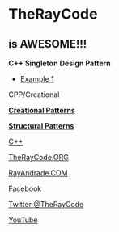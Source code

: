 # TheRayCode
## is AWESOME!!!
**C++ Singleton Design Pattern**

 * [Example 1](/SN1/README.md)

CPP/Creational

**[Creational Patterns](../README.md)**

**[Structural Patterns](../../Structural/)**

[C++](https://github.com/RayAndrade/TheRayCode/tree/main/CPP/README.md)  


[TheRayCode.ORG](https://www.TheRayCode.org)

[RayAndrade.COM](https://www.RayAndrade.com)

[Facebook](https://www.facebook.com/TheRayCode/)

[Twitter @TheRayCode](https://www.twitter.com/TheRayCode/)

[YouTube](https://www.youtube.com/AndradeRay/)


